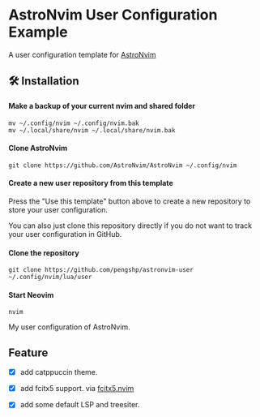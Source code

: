 # AstroNvim User Configuration Example

A user configuration template for [AstroNvim](https://github.com/AstroNvim/AstroNvim)

## 🛠️ Installation

#### Make a backup of your current nvim and shared folder

```shell
mv ~/.config/nvim ~/.config/nvim.bak
mv ~/.local/share/nvim ~/.local/share/nvim.bak
```

#### Clone AstroNvim

```shell
git clone https://github.com/AstroNvim/AstroNvim ~/.config/nvim
```

#### Create a new user repository from this template

Press the "Use this template" button above to create a new repository to store your user configuration.

You can also just clone this repository directly if you do not want to track your user configuration in GitHub.

#### Clone the repository

```shell
git clone https://github.com/pengshp/astronvim-user ~/.config/nvim/lua/user
```

#### Start Neovim

```shell
nvim
```

My user configuration of AstroNvim.

## Feature
- [x] add catppuccin theme.
- [x] add fcitx5 support. via [fcitx5.nvim](https://github.com/pysan3/fcitx5.nvim)
- [x] add some default LSP and treesiter.



